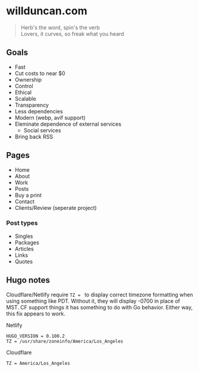 # willduncan.com

> Herb's the word, spin's the verb  
> Lovers, it curves, so freak what you heard

## Goals
- Fast
- Cut costs to near $0
- Ownership
- Control
- Ethical
- Scalable
- Transparency
- Less dependencies
- Modern (webp, avif support)
- Eleminate dependence of external services
    - Social services
- Bring back RSS

## Pages
- Home
- About
- Work
- Posts
- Buy a print
- Contact
- Clients/Review (seperate project)

### Post types
- Singles
- Packages
- Articles
- Links
- Quotes

## Hugo notes

Cloudflare/Netlify require `TZ = ` to display correct timezone formatting when using something like PDT. Without it, they will display -0700 in place of MST. CF support things it has something to do with Go behavior. Either way, this fix appears to work.

Netlify
```
HUGO_VERSION = 0.100.2
TZ = /usr/share/zoneinfo/America/Los_Angeles
```

Cloudflare
```
TZ = America/Los_Angeles
```